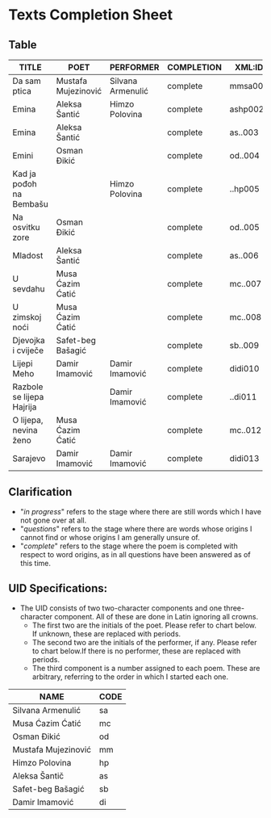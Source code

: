 # Texts Completion Sheet

## Table
| TITLE | POET | PERFORMER | COMPLETION | XML:ID |
| ---   | ---  | ---       | ---        | --- |
| Da sam ptica| Mustafa Mujezinović | Silvana Armenulić | complete | mmsa001 |
| Emina | Aleksa Šantić | Himzo Polovina | complete | ashp002 |
| Emina | Aleksa Šantić | | complete | as..003 |
| Emini | Osman Đikić | | complete | od..004 |
| Kad ja pođoh na Bembašu | | Himzo Polovina | complete | ..hp005 |
| Na osvitku zore | Osman Đikić | | complete | od..005 |
| Mladost | Aleksa Šantić | | complete | as..006 | 
| U sevdahu | Musa Ćazim Ćatić | | complete | mc..007 | 
| U zimskoj noći | Musa Ćazim Ćatić | | complete | mc..008 | 
| Djevojka i cviječe | Safet-beg Bašagić | | complete | sb..009 |
| Lijepi Meho | Damir Imamović | Damir Imamović | complete | didi010 |
| Razbole se lijepa Hajrija | | Damir Imamović | complete | ..di011 |
| O lijepa, nevina ženo | Musa Ćazim Ćatić | | complete | mc..012 |
| Sarajevo | Damir Imamović | Damir Imamović | complete | didi013 |

## Clarification
- "_in progress_" refers to the stage where there are still words which I have not gone over at all. 
- "_questions_" refers to the stage where there are words whose origins I cannot find or
whose origins I am generally unsure of. 
- "_complete_" refers to the stage where the poem is completed with respect to word origins,
as in all questions have been answered as of this time.

## UID Specifications:
- The UID consists of two two-character components and one three-character component. All of these are done in Latin ignoring all crowns.
  - The first two are the initials of the poet. Please refer to chart below. If unknown, these are replaced with periods.
  - The second two are the initials of the performer, if any. Please refer to chart below.If there is no performer, these are replaced with periods.
  - The third component is a number assigned to each poem. These are arbitrary, referring to the order in which I started each one.

| NAME | CODE |
| --- | --- | 
| Silvana Armenulić | sa |
| Musa Ćazim Ćatić | mc |
| Osman Đikić | od | 
| Mustafa Mujezinović | mm |
| Himzo Polovina | hp |
| Aleksa Šantič | as |
| Safet-beg Bašagić | sb |
| Damir Imamović | di |
